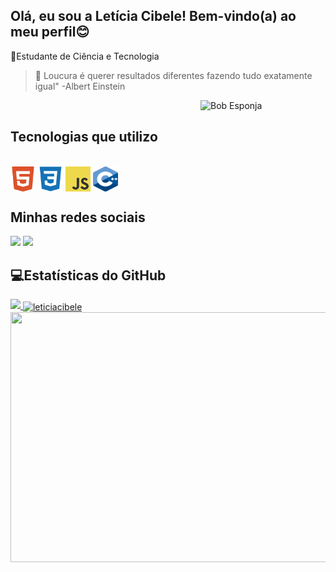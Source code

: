 ## Olá, eu sou a Letícia Cibele! Bem-vindo(a) ao meu perfil😊

📘Estudante de Ciência e Tecnologia
>💭 Loucura é querer resultados diferentes fazendo tudo exatamente igual" -Albert Einstein

<div>
<img align="right" alt="Bob Esponja" width="200" height="200" src="https://media.giphy.com/media/v1.Y2lkPTc5MGI3NjExNjg5MzA3NmEwYTdjOGQ4NzkxNTRjM2FmYzlkMTdjOTJmZDA3NTg5ZCZjdD1n/WoWm8YzFQJg5i/giphy.gif">
</div>

<br />

## Tecnologias que utilizo
<div style="display: inline_block"><br>
<img src="imagens/html.png" align="center" width="40" height="40" alt="logo html">
<img src="imagens/css.png" align="center" width="40" height="40" alt="logo css">
<img src="imagens/js_logo.png" align="center" width="40" height="40" alt="logo JavaScript">
<img src="imagens/c++.png" align="center" width="40" height="40" alt="logo c++">
</div>

## Minhas redes sociais

<div>
    <a href="https://www.instagram.com/leh_cibelle/" target="_blank"><img src="https://img.shields.io/badge/-Instagram-%23E4405F?style=for-the-badge&logo=instagram&logoColor=white" target="_blank"></a>
    <a href ="mailto:leticiacibele.cl@gmail.com"><img src="https://img.shields.io/badge/Gmail-D14836?style=for-the-badge&logo=gmail&logoColor=white" target="_blank"></a>
</div>


## 💻Estatísticas do GitHub

<div>
<a href="https://github.com/lehcibele">
<img src="https://github-readme-stats.vercel.app/api?username=lehcibele&show_icons=true&theme=gruvbox"/>
<img align="right" height="400" width="600"  src="https://github-readme-stats.vercel.app/api/top-langs/?username=lehcibele&show_icons=true&theme=gruvbox&hide_progress=true&layout=compact"/>
<img align="center" src="https://github-readme-streak-stats.herokuapp.com/?user=lehcibele&show_icons=true&theme=gruvbox" alt="leticiacibele"/>
</div>
